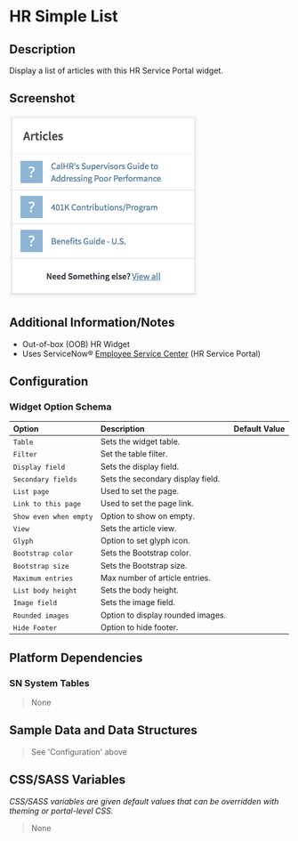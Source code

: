 # HR Simple List

## Description

Display a list of articles with this HR Service Portal widget.

## Screenshot

![HR Simple List](../../images/hr-simple-list.png)

## Additional Information/Notes

* Out-of-box (OOB) HR Widget
* Uses ServiceNow® [Employee Service Center](https://docs.servicenow.com/bundle/kingston-hr-service-delivery/page/product/human-resources/concept/c_UseTheHRSMPortal.html) (HR Service Portal)

## Configuration

### Widget Option Schema

| Option | Description | Default Value |
| :--- | :--- | :--- |
| `Table` | Sets the widget table. |  |
| `Filter` | Set the table filter. |  |
| `Display field` | Sets the display field. |  |
| `Secondary fields` | Sets the secondary display field. |  |
| `List page` | Used to set the page. |  |
| `Link to this page` | Used to set the page link. |  |
| `Show even when empty` | Option to show on empty. |  |
| `View` | Sets the article view. |  |
| `Glyph` | Option to set glyph icon. |  |
| `Bootstrap color` | Sets the Bootstrap color. |  |
| `Bootstrap size` | Sets the Bootstrap size. |  |
| `Maximum entries` | Max number of article entries. |  |
| `List body height` | Sets the body height. |  |
| `Image field` | Sets the image field. |  |
| `Rounded images` | Option to display rounded images. |  |
| `Hide Footer` | Option to hide footer. |  |

## Platform Dependencies

### SN System Tables

> None

## Sample Data and Data Structures

> See 'Configuration' above

## CSS/SASS Variables

_CSS/SASS variables are given default values that can be overridden with theming or portal-level CSS._

> None